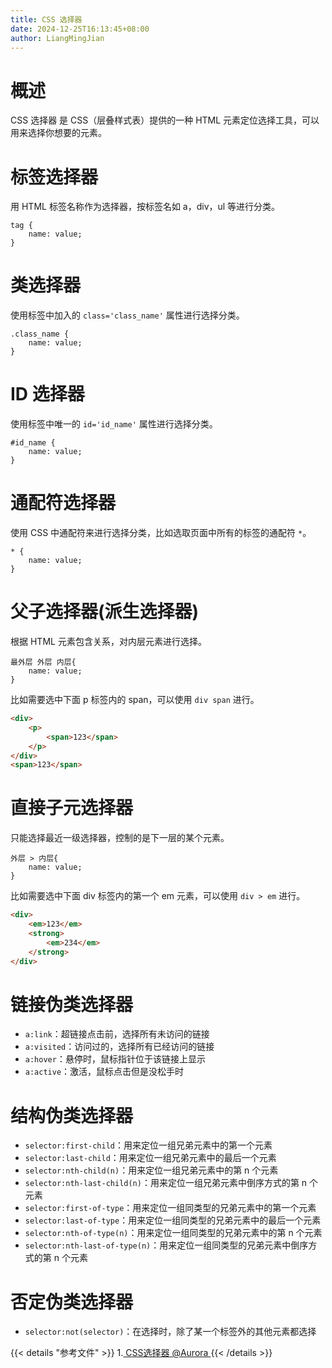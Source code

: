 ```yaml
---
title: CSS 选择器
date: 2024-12-25T16:13:45+08:00
author: LiangMingJian
---
```


# 概述

CSS 选择器 是 CSS（层叠样式表）提供的一种 HTML 元素定位选择工具，可以用来选择你想要的元素。

# 标签选择器

用 HTML 标签名称作为选择器，按标签名如 a，div，ul 等进行分类。

```
tag {
    name: value;
}
```

# 类选择器

使用标签中加入的 `class='class_name'` 属性进行选择分类。

```
.class_name {
    name: value;
}
```

# ID 选择器

使用标签中唯一的 `id='id_name'` 属性进行选择分类。

```
#id_name {
    name: value;
}
```

# 通配符选择器

使用 CSS 中通配符来进行选择分类，比如选取页面中所有的标签的通配符 `*`。

```
* {
    name: value;
}
```

# 父子选择器(派生选择器)

根据 HTML 元素包含关系，对内层元素进行选择。

```
最外层 外层 内层{
    name: value;
}
```

比如需要选中下面 p 标签内的 span，可以使用 `div span` 进行。

```html
<div>
    <p>
        <span>123</span>
    </p>
</div>
<span>123</span>
```

# 直接子元选择器

只能选择最近一级选择器，控制的是下一层的某个元素。

```
外层 > 内层{
    name: value;
}
```

比如需要选中下面 div 标签内的第一个 em 元素，可以使用 `div > em` 进行。

```html
<div>
    <em>123</em>
    <strong>
        <em>234</em>
    </strong>
</div>
```

# 链接伪类选择器

- `a:link`：超链接点击前，选择所有未访问的链接
- `a:visited`：访问过的，选择所有已经访问的链接
- `a:hover`：悬停时，鼠标指针位于该链接上显示
- `a:active`：激活，鼠标点击但是没松手时

# 结构伪类选择器

- `selector:first-child`：用来定位一组兄弟元素中的第一个元素
- `selector:last-child`：用来定位一组兄弟元素中的最后一个元素
- `selector:nth-child(n)`：用来定位一组兄弟元素中的第 n 个元素
- `selector:nth-last-child(n)`：用来定位一组兄弟元素中倒序方式的第 n 个元素
- `selector:first-of-type`：用来定位一组同类型的兄弟元素中的第一个元素
- `selector:last-of-type`：用来定位一组同类型的兄弟元素中的最后一个元素
- `selector:nth-of-type(n)`：用来定位一组同类型的兄弟元素中的第 n 个元素
- `selector:nth-last-of-type(n)`：用来定位一组同类型的兄弟元素中倒序方式的第 n 个元素

# 否定伪类选择器

- `selector:not(selector)`：在选择时，除了某一个标签外的其他元素都选择

{{< details "参考文件" >}} 
1.[ CSS选择器  @Aurora ](https://blog.csdn.net/qq_62755767/article/details/124229255)
{{< /details >}}
